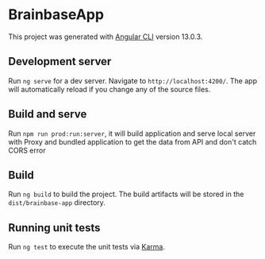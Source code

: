 # BrainbaseApp

This project was generated with [Angular CLI](https://github.com/angular/angular-cli) version 13.0.3.

## Development server

Run `ng serve` for a dev server. Navigate to `http://localhost:4200/`. The app will automatically reload if you change any of the source files.

## Build and serve

Run `npm run prod:run:server`, it will build application and serve local server with Proxy and bundled application to get the data from API and don't catch CORS error

## Build

Run `ng build` to build the project. The build artifacts will be stored in the `dist/brainbase-app` directory.

## Running unit tests

Run `ng test` to execute the unit tests via [Karma](https://karma-runner.github.io).

